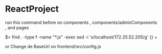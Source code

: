 # ReactProject
run this command before on components ,
 components/adminComponents , and pages 

$> find . -type f -name "*.js" -exec sed -i 's/localhost/172.25.52.205/g' {} +
 
or Change de BaseUrl on frontend/src/config.js 
